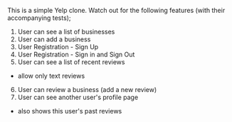 This is a simple Yelp clone. Watch out for the following features (with their accompanying tests);

1. User can see a list of businesses
2. User can add a business
3. User Registration -  Sign Up
4. User Registration -  Sign in and Sign Out
5. User can see a list of recent reviews
  - allow only text reviews
6. User can review a business (add a new review)
7. User can see another user's profile page
  - also shows this user's past reviews